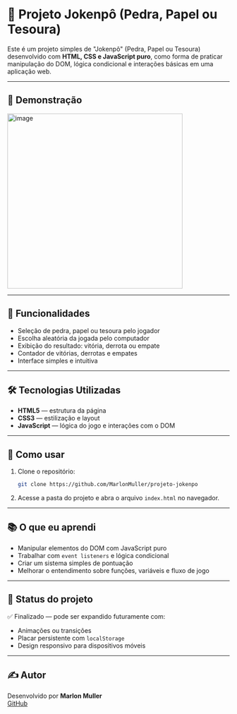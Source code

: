# 🥋 Projeto Jokenpô (Pedra, Papel ou Tesoura)

Este é um projeto simples de "Jokenpô" (Pedra, Papel ou Tesoura) desenvolvido com **HTML, CSS e JavaScript puro**, como forma de praticar manipulação do DOM, lógica condicional e interações básicas em uma aplicação web.

---

## 📸 Demonstração

<img width="397" alt="image" src="https://github.com/user-attachments/assets/a47203bf-a01b-4336-827c-43703cf6560d" />


---

## 🚀 Funcionalidades

- Seleção de pedra, papel ou tesoura pelo jogador
- Escolha aleatória da jogada pelo computador
- Exibição do resultado: vitória, derrota ou empate
- Contador de vitórias, derrotas e empates
- Interface simples e intuitiva

---

## 🛠️ Tecnologias Utilizadas

- **HTML5** — estrutura da página  
- **CSS3** — estilização e layout  
- **JavaScript** — lógica do jogo e interações com o DOM

---

## 📂 Como usar

1. Clone o repositório:
   ```bash
   git clone https://github.com/MarlonMuller/projeto-jokenpo
   ```

2. Acesse a pasta do projeto e abra o arquivo `index.html` no navegador.

---

## 📚 O que eu aprendi

- Manipular elementos do DOM com JavaScript puro  
- Trabalhar com `event listeners` e lógica condicional  
- Criar um sistema simples de pontuação  
- Melhorar o entendimento sobre funções, variáveis e fluxo de jogo

---

## 📌 Status do projeto

✅ Finalizado — pode ser expandido futuramente com:
- Animações ou transições
- Placar persistente com `localStorage`
- Design responsivo para dispositivos móveis

---

## ✍️ Autor

Desenvolvido por **Marlon Muller**  
[GitHub](https://github.com/MarlonMuller)

 
